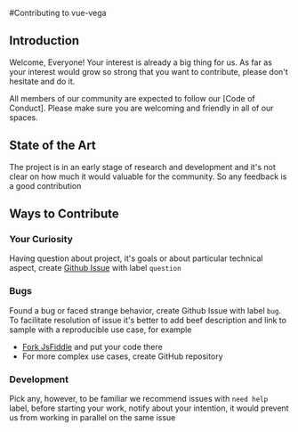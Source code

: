 #Contributing to vue-vega

## Introduction 

Welcome, Everyone! Your interest is already a big thing for us. As far as your
interest would grow so strong that you want to contribute, please don't hesitate and do it.

All members of our community are expected to follow our [Code of Conduct]. 
Please make sure you are welcoming and friendly in all of our spaces.

## State of the Art

The project is in an early stage of research and development and it's not clear on how much it would valuable for the community.
So any feedback is a good contribution

## Ways to Contribute

### Your Curiosity
 
Having question about project, it's goals or about particular technical aspect, 
create [Github Issue](https://github.com/nesterone/vue-vega/issues) with label `question`

### Bugs

Found a bug or faced strange behavior, create Github Issue with label `bug`. 
To facilitate resolution of issue it's better to add beef description and 
link to sample with a reproducible use case, for example

  * [Fork JsFiddle](https://jsfiddle.net/NesterOne/syvk7e04/) and put your code there
  * For more complex use cases, create GitHub repository
  
### Development

Pick any, however, to be familiar we recommend issues with `need help` label, before starting your work,
notify about your intention, it would prevent us from working in parallel on the same issue 
